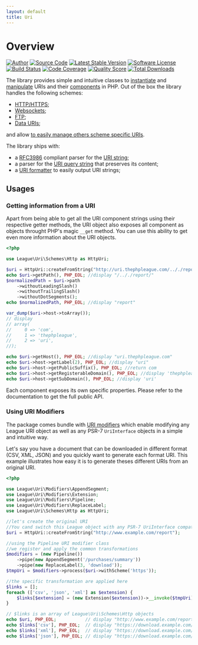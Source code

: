 ```yaml
---
layout: default
title: Uri
---
```


# Overview

[![Author](//img.shields.io/badge/author-@nyamsprod-blue.svg?style=flat-square)](https://twitter.com/nyamsprod)
[![Source Code](//img.shields.io/badge/source-league/uri-blue.svg?style=flat-square)](https://github.com/thephpleague/uri)
[![Latest Stable Version](//img.shields.io/github/release/thephpleague/uri.svg?style=flat-square)](https://packagist.org/packages/league/uri)
[![Software License](//img.shields.io/badge/license-MIT-brightgreen.svg?style=flat-square)](LICENSE.md)<br>
[![Build Status](//img.shields.io/travis/thephpleague/uri/master.svg?style=flat-square)](https://travis-ci.org/thephpleague/uri)
[![Code Coverage](//img.shields.io/scrutinizer/coverage/g/thephpleague/uri.svg?style=flat-square)](https://scrutinizer-ci.com/g/thephpleague/uri/?branch=master)
[![Quality Score](//img.shields.io/scrutinizer/g/thephpleague/uri.svg?style=flat-square)](https://scrutinizer-ci.com/g/thephpleague/uri)
[![Total Downloads](//img.shields.io/packagist/dt/league/uri.svg?style=flat-square)](https://packagist.org/packages/league/uri)

The library provides simple and intuitive classes to [instantiate](/uri/instantiation/) and [manipulate](/uri/4.0/uri/manipulation/) URIs and their [components](/uri/4.0/components/overview/) in PHP. Out of the box the library handles the following schemes:

- [HTTP/HTTPS](/uri/4.0/uri/schemes/http/);
- [Websockets](/uri/4.0/uri/schemes/ws/);
- [FTP](/uri/4.0/uri/schemes/ftp/);
- [Data URIs](/uri/4.0/uri/schemes/data-uri/);

and allow [to easily manage others scheme specific URIs](/4.0/uri/extension/).

The library ships with:

- a [RFC3986](http://tools.ietf.org/html/rfc3986) compliant parser for the [URI string](/4.0/services/parser-uri/);
- a parser for the [URI query string](/uri/4.0/services/parser-query/) that preserves its content;
- a [URI formatter](/uri/4.0/services/formatter/) to easily output URI strings;

## Usages

### Getting information from a URI

Apart from being able to get all the URI component strings using their respective getter methods, the URI object also exposes all component as objects throught PHP's magic `__get` method. You can use this ability to get even more information about the URI objects.

~~~php
<?php

use League\Uri\Schemes\Http as HttpUri;

$uri = HttpUri::createFromString("http://uri.thephpleague.com/.././report/");
echo $uri->getPath(), PHP_EOL; //display "/.././report/"
$normalizedPath = $uri->path
    ->withoutLeadingSlash()
    ->withoutTrailingSlash()
    ->withoutDotSegments();
echo $normalizedPath, PHP_EOL; //display "report"

var_dump($uri->host->toArray());
// display
// array(
//     0 => 'com',
//     1 => 'thephpleague',
//     2 => 'uri',
//);

echo $uri->getHost(), PHP_EOL; //display "uri.thephpleague.com"
echo $uri->host->getLabel(2), PHP_EOL; //display "uri"
echo $uri->host->getPublicSuffix(), PHP_EOL; //return com
echo $uri->host->getRegisterableDomain(), PHP_EOL; //display 'thephpleague.com'
echo $uri->host->getSubDomain(), PHP_EOL; //display 'uri'
~~~

Each component exposes its own specific properties. Please refer to the documentation to get the full public API.

### Using URI Modifiers

The package comes bundle with [URI modifiers](/uri/4.0/uri/manipulation/#uri-modifiers) which enable modifying any League URI object as well as any PSR-7 `UriInterface` objects in a simple and intuitive way.

Let's say you have a document that can be downloaded in different format (CSV, XML, JSON) and you quickly want to generate each format URI. This example illustrates how easy it is to generate theses different URIs from an original URI.

~~~php
<?php

use League\Uri\Modifiers\AppendSegment;
use League\Uri\Modifiers\Extension;
use League\Uri\Modifiers\Pipeline;
use League\Uri\Modifiers\ReplaceLabel;
use League\Uri\Schemes\Http as HttpUri;

//let's create the original URI
//You cand switch this League object with any PSR-7 UriInterface compatible object
$uri = HttpUri::createFromString("http://www.example.com/report");

//using the Pipeline URI modifier class
//we register and apply the common transformations
$modifiers = (new Pipeline())
    ->pipe(new AppendSegment('/purchases/summary'))
    ->pipe(new ReplaceLabel(3, 'download'));
$tmpUri = $modifiers->process($uri->withScheme('https'));

//the specific transformation are applied here
$links = [];
foreach (['csv', 'json', 'xml'] as $extension) {
    $links[$extension] = (new Extension($extension))->__invoke($tmpUri);
}

// $links is an array of League\Uri\Schemes\Http objects
echo $uri, PHP_EOL;           // display "http://www.example.com/report"
echo $links['csv'], PHP_EOL;  // display "https://download.example.com/report/purchases/summary.csv"
echo $links['xml'], PHP_EOL;  // display "https://download.example.com/report/purchases/summary.xml"
echo $links['json'], PHP_EOL; // display "https://download.example.com/report/purchases/summary.json"
~~~
